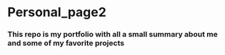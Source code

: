 # Personal_page2

### This repo is my portfolio with all a small summary about me and some of my favorite projects
